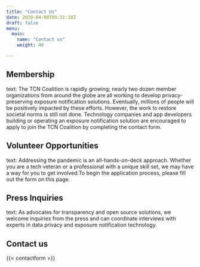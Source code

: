 ```yaml
---
title: "Contact Us"
date: 2020-04-08T05:31:18Z
draft: false
menu:
  main:
    name: "Contact us"
    weight: 40

---
```



## Membership
  text: The TCN Coalition is rapidly growing; nearly two dozen member organizations from around the globe are all working to develop privacy-preserving exposure notification solutions. Eventually, millions of people will be positively impacted by these efforts. However, the work to restore societal norms is still not done. Technology companies and app developers building or operating an exposure notification solution are encouraged to apply to join the TCN Coalition by completing the contact form.
## Volunteer Opportunities
  text: Addressing the pandemic is an all-hands-on-deck approach. Whether you are a tech veteran or a professional with a unique skill set, we may have a way for you to get involved.To begin the application process, please fill out the form on this page.
## Press Inquiries
  text: As advocates for transparency and open source solutions, we welcome inquiries from the press and can coordinate interviews with experts in data privacy and exposure notification technology. 

## Contact us

{{< contactform >}}